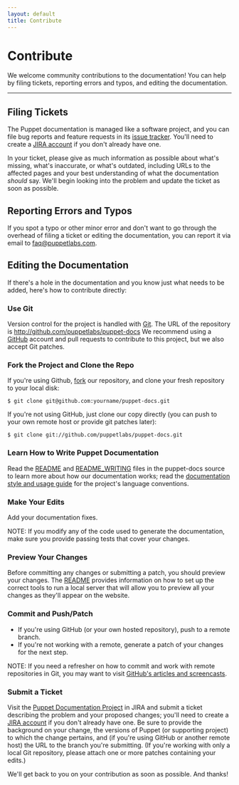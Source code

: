 ```yaml
---
layout: default
title: Contribute
---
```


Contribute
==========

We welcome community contributions to the documentation! You can help by filing
tickets, reporting errors and typos, and editing the documentation.

* * *

Filing Tickets
--------------

The Puppet documentation is managed like a software project, and you can file
bug reports and feature requests in its
[issue tracker](http://projects.puppetlabs.com/projects/puppet-docs/).
You'll need to create a [JIRA account](https://tickets.puppetlabs.com/secure/Signup!default.jspa)
if you don't already have one.

In your ticket, please give as much information as possible about what's
missing, what's inaccurate, or what's outdated, including URLs to the affected pages
and your best understanding of what the documentation _should_ say.
We'll begin looking into the problem and update the ticket as soon as possible.

Reporting Errors and Typos
--------------------------

If you spot a typo or other minor error and don't want to go through
the overhead of filing a ticket or editing the documentation, you can
report it via email to <faq@puppetlabs.com>.

Editing the Documentation
-------------------------

If there's a hole in the documentation and you know just what needs to be added, here's how to contribute directly:

### Use Git

Version control for the project is handled with
[Git](http://git-scm.com/). The URL of the repository is <http://github.com/puppetlabs/puppet-docs>
We recommend using a [GitHub](http://github.com) account and pull requests to
contribute to this project, but we also accept Git patches.

### Fork the Project and Clone the Repo

If you're using Github, [fork](http://help.github.com/forking/) our
repository, and clone your fresh repository to your local disk:

    $ git clone git@github.com:yourname/puppet-docs.git

If you're not using GitHub, just clone our copy directly (you can push
to your own remote host or provide git patches later):

    $ git clone git://github.com/puppetlabs/puppet-docs.git

### Learn How to Write Puppet Documentation

Read the [README](http://github.com/puppetlabs/puppet-docs/blob/master/README.markdown)
and [README_WRITING](http://github.com/puppetlabs/puppet-docs/blob/master/README_WRITING.markdown)
files in the puppet-docs source to learn more about how our documentation works;
read the [documentation style and usage guide](http://github.com/puppetlabs/puppet-docs/blob/master/style_and_usage.markdown)
for the project's language conventions. 

### Make Your Edits

Add your documentation fixes.

NOTE: If you modify any of the code used to generate the documentation, make sure you
provide passing tests that cover your changes.

### Preview Your Changes

Before committing any changes or submitting a patch, you should preview your changes. The [README](http://github.com/puppetlabs/puppet-docs/blob/master/README.markdown) provides information on how to set up the correct tools to run a local server that will allow you to preview all your changes as they'll appear on the website. 

### Commit and Push/Patch

* If you're using GitHub (or your own hosted repository), push to a
  remote branch.
* If you're not working with a remote, generate a patch of your
  changes for the next step.

NOTE: If you need a refresher on how to commit and work with remote
repositories in Git, you may want to visit [GitHub's articles and
screencasts](http://learn.github.com/).

### Submit a Ticket

Visit the [Puppet Documentation Project](https://tickets.puppetlabs.com/browse/DOCUMENT)
in JIRA and submit a ticket describing the problem and your proposed
changes; you'll need to create a [JIRA account](tickets.puppetlabs.com/secure/Signup!default.jspa)
if you don't already have one. Be sure to provide the background on
your change, the versions of Puppet (or supporting project)
to which the change pertains, and (if you're using GitHub or another
remote host) the URL to the branch you're submitting. (If you're working
with only a local Git repository, please attach one or more patches containing your edits.)

We'll get back to you on your contribution as soon as possible. And thanks!
